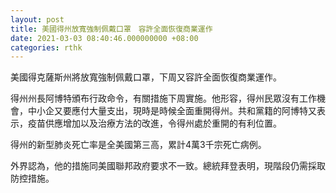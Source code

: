 ```yaml
---
layout: post
title: 美國得州放寬強制佩戴口罩　容許全面恢復商業運作
date: 2021-03-03 08:40:46.000000000 +08:00
categories: rthk
---
```


美國得克薩斯州將放寬強制佩戴口罩，下周又容許全面恢復商業運作。

得州州長阿博特頒布行政命令，有關措施下周實施。他形容，得州民眾沒有工作機會，中小企又要應付大量支出，現時是時候全面重開得州。共和黨籍的阿博特又表示，疫苗供應增加以及治療方法的改進，令得州處於重開的有利位置。

得州的新型肺炎死亡率是全美國第三高，累計4萬3千宗死亡病例。

外界認為，他的措施同美國聯邦政府要求不一致。總統拜登表明，現階段仍需採取防控措施。
